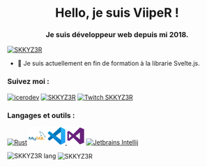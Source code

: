 <h1 align="center">Hello, je suis ViipeR !</h1>

<h3 align="center">Je suis développeur web depuis mi 2018.</h3>

<p align="left"> <a href="https://twitter.com/ViiiiipeR_RL" target="blank"><img src="https://img.shields.io/twitter/follow/ViiiiipeR_RL?logo=twitter&style=for-the-badge" alt="SKKYZ3R" /></a> </p>

- 🌱 Je suis actuellement en fin de formation à la librarie Svelte.js.

<h3 align="left">Suivez moi :</h3>

<p align="left">
    <a href="https://twitter.com/ViiiiipeR_RL" target="blank"><img align="center" src="https://cdn.icon-icons.com/icons2/122/PNG/512/twitter_socialnetwork_20007.png" alt="icerodev" height="40" /></a> <a href="https://discord.com/users/518113582110605326" target="blank"><img align="center" src="https://cdn.icon-icons.com/icons2/2108/PNG/512/discord_icon_130958.png" alt="SKKYZ3R" height="40" /></a> <a href="https://www.twitch.tv/viiiiiper_rl" target="blank"><img align="center" src="https://cdn.icon-icons.com/icons2/2407/PNG/512/twitch_icon_146123.png" alt="Twitch SKKYZ3R" height="40" /></a>
</p>

<h3>Langages et outils :</h3>

<p><a href="https://doc.rust-lang.org/stable/book/" target="_blank"> <img src="https://external-content.duckduckgo.com/iu/?u=https%3A%2F%2Fblog.guillaume-gomez.fr%2Fblog%2Frust-logo.png&f=1&nofb=1" alt="Rust" width="40" height="40"/></a> <a href="https://www.mysql.com/" target="_blank"> <img src="https://raw.githubusercontent.com/devicons/devicon/master/icons/mysql/mysql-original-wordmark.svg" alt="mysql" width="40" height="40"/></a> <a href="https://code.visualstudio.com/" target="_blank"> <img src="https://raw.githubusercontent.com/devicons/devicon/master/icons/vscode/vscode-original.svg" alt="Visual Studio Code" width="40" height="40"/></a><a href="https://visualstudio.com/" target="_blank"> <img src="https://raw.githubusercontent.com/devicons/devicon/master/icons/visualstudio/visualstudio-plain.svg" alt="Visual Studio" width="40" height="40"/></a> <a href="https://www.jetbrains.com/idea/"><img src="https://cdn.imgbin.com/7/4/21/imgbin-intellij-idea-integrated-development-environment-computer-software-jetbrains-java-others-rKPEa4icyZfFTqLfz73wKvfBn.jpg" alt="Jetbrains Intellij" width="40" height="40"></a></p>

<p><img align="left" src="https://github-readme-stats.vercel.app/api/top-langs/?username=ItsMeViipeR&theme=radical&langs_count=3&count_private=true&locale=fr" alt="SKKYZ3R lang" /></p>

<p>&nbsp;<img align="center" src="https://github-readme-stats.vercel.app/api?username=ItsMeViipeR&theme=radical&show_icons=true&locale=fr&count_private=true" alt="SKKYZ3R" /></p>
